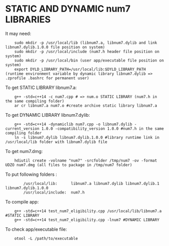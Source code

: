 # STATIC AND DYNAMIC num7 LIBRARIES  

  It may need: 
        
        sudo mkdir -p /usr/local/lib (libnum7.a, libnum7.dylib and link libnum7.dylib.1.0.0 file position on system) 
        sudo mkdir -p /usr/local/include (num7.h header file position on system) 
        sudo mkdir -p /usr/local/bin (user app/executable file position on system) 
        export DYLD_LIBRARY_PATH=/usr/local/lib:$DYLD_LIBRARY_PATH (runtime environment variable by dynamic library libnum7.dylib => .zprofile .bashrc for permanent user)  
 
  To get STATIC LIBRARY libnum7.a: 
  
        g++ -std=c++14 -c num7.cpp # => num.o STATIC LIBRARY (num7.h in the same compiling folder)  
        ar cr libnum7.a num7.o #create archive static library libnum7.a  
  
  To get DYNAMIC LIBRARY libnum7.dylib: 
  
        g++ -std=c++14 -dynamiclib num7.cpp -o libnum7.dylib -current_version 1.0.0 -compatibility_version 1.0.0 #num7.h in the same compiling folder  
        ln -s libnum7.dylib libnum7.dylib.1.0.0 #library runtime link in /usr/local/lib folder with libnum7.dylib file

  To get num7.dmg: 
  
        hdiutil create -volname "num7" -srcfolder /tmp/num7 -ov -format UDZO num7.dmg (all files to package in /tmp/num7 folder)
      
  To put following folders : 

            /usr/local/lib:      libnum7.a libnum7.dylib libnum7.dylib.1 libnum7.dylib.1.0.0 
            /usr/local/include:  num7.h 
  
  To compile app: 

        g++ -std=c++14 test_num7_eligibility.cpp /usr/local/lib/libnum7.a #STATIC LIBRARY 
        g++ -std=c++14 test_num7_eligibility.cpp -lnum7 #DYNAMIC LIBRARY 

  To check app/executable file:

        otool -L /path/to/executable      
        
